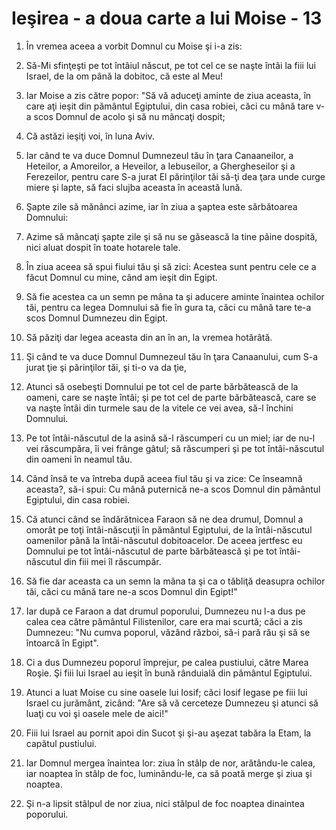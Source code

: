 # Ie&#351;irea - a doua carte a lui Moise - 13

1. În vremea aceea a vorbit Domnul cu Moise şi i-a zis: 

2. Să-Mi sfinţeşti pe tot întâiul născut, pe tot cel ce se naşte întâi la fiii lui Israel, de la om până la dobitoc, că este al Meu!

3. Iar Moise a zis către popor: "Să vă aduceţi aminte de ziua aceasta, în care aţi ieşit din pământul Egiptului, din casa robiei, căci cu mână tare v-a scos Domnul de acolo şi să nu mâncaţi dospit; 

4. Că astăzi ieşiţi voi, în luna Aviv. 

5. Iar când te va duce Domnul Dumnezeul tău în ţara Canaaneilor, a Heteilor, a Amoreilor, a Heveilor, a Iebuseilor, a Ghergheseilor şi a Ferezeilor, pentru care S-a jurat El părinţilor tăi să-ţi dea ţara unde curge miere şi lapte, să faci slujba aceasta în această lună. 

6. Şapte zile să mănânci azime, iar în ziua a şaptea este sărbătoarea Domnului: 

7. Azime să mâncaţi şapte zile şi să nu se găsească la tine pâine dospită, nici aluat dospit în toate hotarele tale. 

8. În ziua aceea să spui fiului tău şi să zici: Acestea sunt pentru cele ce a făcut Domnul cu mine, când am ieşit din Egipt. 

9. Să fie acestea ca un semn pe mâna ta şi aducere aminte înaintea ochilor tăi, pentru ca legea Domnului să fie în gura ta, căci cu mână tare te-a scos Domnul Dumnezeu din Egipt. 

10. Să păziţi dar legea aceasta din an în an, la vremea hotărâtă. 

11. Şi când te va duce Domnul Dumnezeul tău în ţara Canaanului, cum S-a jurat ţie şi părinţilor tăi, şi ti-o va da ţie, 

12. Atunci să osebeşti Domnului pe tot cel de parte bărbătească de la oameni, care se naşte întâi; şi pe tot cel de parte bărbătească, care se va naşte întâi din turmele sau de la vitele ce vei avea, să-l închini Domnului. 

13. Pe tot întâi-născutul de la asină să-l răscumperi cu un miel; iar de nu-l vei răscumpăra, îi vei frânge gâtul; să răscumperi şi pe tot întâi-născutul din oameni în neamul tău. 

14. Când însă te va întreba după aceea fiul tău şi va zice: Ce înseamnă aceasta?, să-i spui: Cu mână puternică ne-a scos Domnul din pământul Egiptului, din casa robiei. 

15. Că atunci când se îndărătnicea Faraon să ne dea drumul, Domnul a omorât pe toţi întâi-născuţii în pământul Egiptului, de la întâi-născutul oamenilor până la întâi-născutul dobitoacelor. De aceea jertfesc eu Domnului pe tot întâi-născutul de parte bărbătească şi pe tot întâi-născutul din fiii mei îl răscumpăr. 

16. Să fie dar aceasta ca un semn la mâna ta şi ca o tăbliţă deasupra ochilor tăi, căci cu mână tare ne-a scos Domnul din Egipt!" 

17. Iar după ce Faraon a dat drumul poporului, Dumnezeu nu l-a dus pe calea cea către pământul Filistenilor, care era mai scurtă; căci a zis Dumnezeu: "Nu cumva poporul, văzând război, să-i pară rău şi să se întoarcă în Egipt". 

18. Ci a dus Dumnezeu poporul împrejur, pe calea pustiului, către Marea Roşie. Şi fiii lui Israel au ieşit în bună rânduială din pământul Egiptului. 

19. Atunci a luat Moise cu sine oasele lui Iosif; căci Iosif legase pe fiii lui Israel cu jurământ, zicând: "Are să vă cerceteze Dumnezeu şi atunci să luaţi cu voi şi oasele mele de aici!" 

20. Fiii lui Israel au pornit apoi din Sucot şi şi-au aşezat tabăra la Etam, la capătul pustiului. 

21. Iar Domnul mergea înaintea lor: ziua în stâlp de nor, arătându-le calea, iar noaptea în stâlp de foc,  luminându-le, ca să poată merge şi ziua şi noaptea. 

22. Şi n-a lipsit stâlpul de nor ziua, nici stâlpul de foc noaptea dinaintea poporului. 

